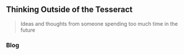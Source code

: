 ## Thinking Outside of the Tesseract

> Ideas and thoughts from someone spending too much time in the future

### Blog


